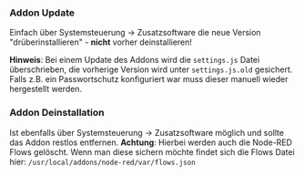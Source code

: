 ### Addon Update

Einfach über Systemsteuerung -> Zusatzsoftware die neue Version "drüberinstallieren" - __nicht__ vorher deinstallieren!

__Hinweis__: Bei einem Update des Addons wird die `settings.js` Datei überschrieben, die vorherige Version wird unter `settings.js.old` gesichert. Falls z.B. ein Passwortschutz konfiguriert war muss dieser manuell wieder hergestellt werden.

### Addon Deinstallation

Ist ebenfalls über Systemsteuerung -> Zusatzsoftware möglich und sollte das Addon restlos entfernen. __Achtung__: Hierbei werden auch die Node-RED Flows gelöscht. Wenn man diese sichern möchte findet sich die Flows Datei hier: `/usr/local/addons/node-red/var/flows.json`


